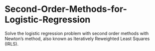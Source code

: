 # Second-Order-Methods-for-Logistic-Regression
Solve the logistic regression problem with second order methods with Newton’s method, also known as Iteratively Reweighted Least Squares (IRLS).
